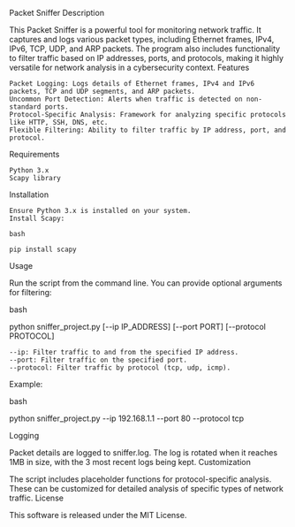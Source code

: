 Packet Sniffer
Description

This Packet Sniffer is a powerful tool for monitoring network traffic. It captures and logs various packet types, including Ethernet frames, IPv4, IPv6, TCP, UDP, and ARP packets. The program also includes functionality to filter traffic based on IP addresses, ports, and protocols, making it highly versatile for network analysis in a cybersecurity context.
Features

    Packet Logging: Logs details of Ethernet frames, IPv4 and IPv6 packets, TCP and UDP segments, and ARP packets.
    Uncommon Port Detection: Alerts when traffic is detected on non-standard ports.
    Protocol-Specific Analysis: Framework for analyzing specific protocols like HTTP, SSH, DNS, etc.
    Flexible Filtering: Ability to filter traffic by IP address, port, and protocol.

Requirements

    Python 3.x
    Scapy library

Installation

    Ensure Python 3.x is installed on your system.
    Install Scapy:

    bash

    pip install scapy

Usage

Run the script from the command line. You can provide optional arguments for filtering:

bash

python sniffer_project.py [--ip IP_ADDRESS] [--port PORT] [--protocol PROTOCOL]

    --ip: Filter traffic to and from the specified IP address.
    --port: Filter traffic on the specified port.
    --protocol: Filter traffic by protocol (tcp, udp, icmp).

Example:

bash

python sniffer_project.py --ip 192.168.1.1 --port 80 --protocol tcp

Logging

Packet details are logged to sniffer.log. The log is rotated when it reaches 1MB in size, with the 3 most recent logs being kept.
Customization

The script includes placeholder functions for protocol-specific analysis. These can be customized for detailed analysis of specific types of network traffic.
License

This software is released under the MIT License.